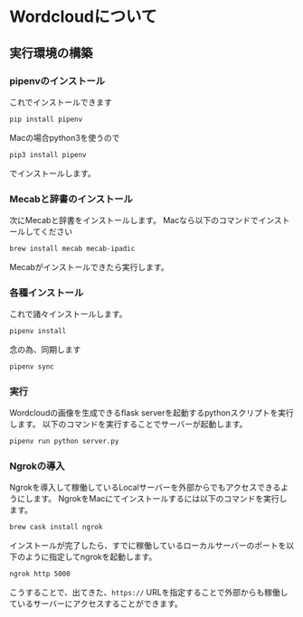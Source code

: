 # Wordcloudについて

## 実行環境の構築

### pipenvのインストール

これでインストールできます

```sh
pip install pipenv
```

Macの場合python3を使うので

```sh
pip3 install pipenv
```

でインストールします。

### Mecabと辞書のインストール

次にMecabと辞書をインストールします。
Macなら以下のコマンドでインストールしてください

```sh
brew install mecab mecab-ipadic
```

Mecabがインストールできたら実行します。

### 各種インストール

これで諸々インストールします。

```sh
pipenv install
```

念の為、同期します

```sh
pipenv sync
```

### 実行

Wordcloudの画像を生成できるflask serverを起動するpythonスクリプトを実行します。
以下のコマンドを実行することでサーバーが起動します。

```sh
pipenv run python server.py
```

### Ngrokの導入

Ngrokを導入して稼働しているLocalサーバーを外部からでもアクセスできるようにします。
NgrokをMacにてインストールするには以下のコマンドを実行します。

```sh
brew cask install ngrok
```

インストールが完了したら、すでに稼働しているローカルサーバーのポートを以下のように指定してngrokを起動します。

```sh
ngrok http 5000
```

こうすることで、出てきた、`https://` URLを指定することで外部からも稼働しているサーバーにアクセスすることができます。